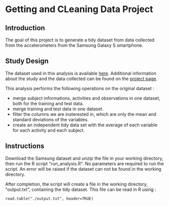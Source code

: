 # Getting and CLeaning Data Project

## Introduction

The goal of this project is to generate a tidy dataset from data collected from the accelerometers from the Samsung Galaxy S smartphone.

## Study Design

The dataset used in this analysis is available [here](https://d396qusza40orc.cloudfront.net/getdata%2Fprojectfiles%2FUCI%20HAR%20Dataset.zip). Additional information about the study and the data collected can be found on the [project page](http://archive.ics.uci.edu/ml/datasets/Human+Activity+Recognition+Using+Smartphones).

This analysis performs the following operations on the original dataset :

* merge subject informations, activities and observations in one dataset, both for the training and test data.
* merge training and test data in one dataset.
* filter the columns we are insterested in, which are only the mean and standard deviations of the variables.
* create an independent tidy data set with the average of each variable for each activity and each subject.

## Instructions

Download the Samsung dataset and unzip the file in your working directory, then run the R script "run_analysis.R". No parameters are required to run the script. An error will be raised if the dataset can not be found in the working directory.

After completion, the script will create a file in the working directory, "output.txt", containing the tidy dataset. This file can be read in R using :

```
read.table("./output.txt", header=TRUE)
```
